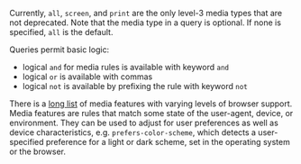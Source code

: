 Currently, `all`,  `screen`, and `print` are the only level-3 media types that are not deprecated.  Note that the media type in a query is optional. If none is specified, `all` is the default.

Queries permit basic logic:
- logical `and` for media rules is available with keyword `and`
- logical `or` is available with commas
- logical `not` is available by prefixing the rule with keyword `not`

There is a [long list](https://developer.mozilla.org/en-US/docs/Web/CSS/Media_Queries/Using_media_queries#syntax) of media features with varying levels of browser support.  Media features are rules that match some state of the user-agent, device, or environment.  They can be used to adjust for user preferences as well as device characteristics, e.g. `prefers-color-scheme`, which detects a user-specified preference for a light or dark scheme, set in the operating system or the browser.